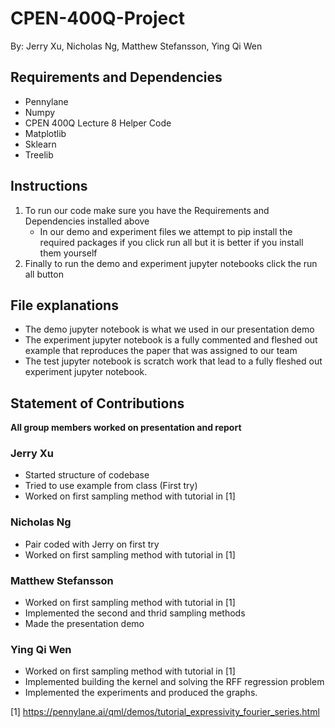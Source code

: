 # CPEN-400Q-Project
By: Jerry Xu, Nicholas Ng, Matthew Stefansson, Ying Qi Wen
## Requirements and Dependencies
- Pennylane
- Numpy
- CPEN 400Q Lecture 8 Helper Code
- Matplotlib
- Sklearn
- Treelib

## Instructions
1. To run our code make sure you have the Requirements and Dependencies installed above
   - In our demo and experiment files we attempt to pip install the required packages if you click run all but it is better if you install them yourself
2. Finally to run the demo and experiment jupyter notebooks click the run all button

## File explanations
- The demo jupyter notebook is what we used in our presentation demo
- The experiment jupyter notebook is a fully commented and fleshed out example that reproduces the paper that was assigned to our team
- The test jupyter notebook is scratch work that lead to a fully fleshed out experiment jupyter notebook.

## Statement of Contributions
**All group members worked on presentation and report**

### Jerry Xu
- Started structure of codebase
- Tried to use example from class (First try)
- Worked on first sampling method with tutorial in [1]

### Nicholas Ng
- Pair coded with Jerry on first try
- Worked on first sampling method with tutorial in [1]

### Matthew Stefansson
- Worked on first sampling method with tutorial in [1]
- Implemented the second and thrid sampling methods
- Made the presentation demo

### Ying Qi Wen
- Worked on first sampling method with tutorial in [1]
- Implemented building the kernel and solving the RFF regression problem
- Implemented the experiments and produced the graphs.

[1] https://pennylane.ai/qml/demos/tutorial_expressivity_fourier_series.html
